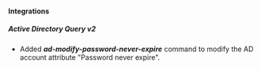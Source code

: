 #### Integrations
##### Active Directory Query v2
- Added ***ad-modify-password-never-expire*** command to modify the AD account attribute "Password never expire".

